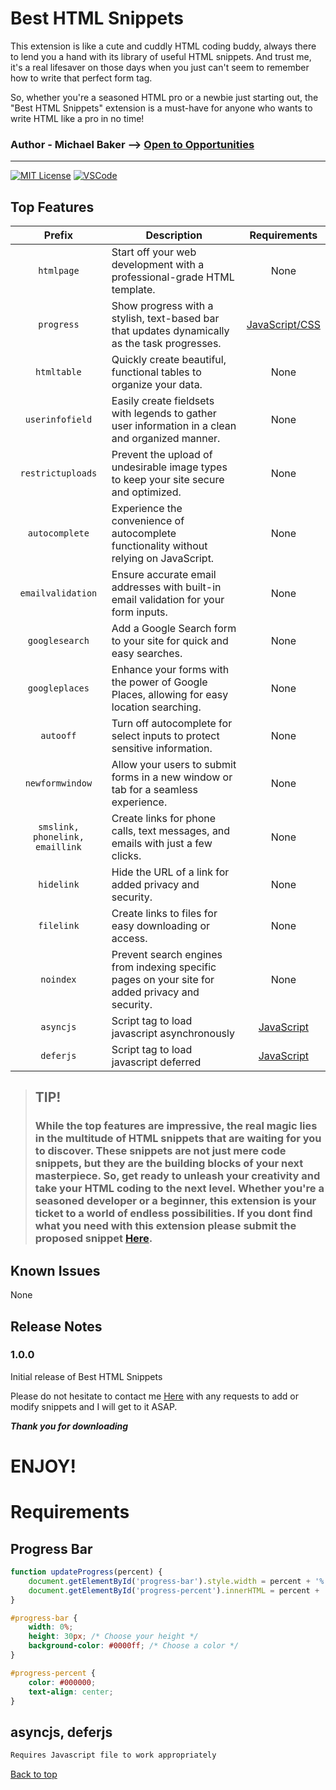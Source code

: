 # Best HTML Snippets

This extension is like a cute and cuddly HTML coding buddy, always there to lend you a hand with its library of useful HTML snippets. And trust me, it's a real lifesaver on those days when you just can't seem to remember how to write that perfect form tag.

So, whether you're a seasoned HTML pro or a newbie just starting out, the "Best HTML Snippets" extension is a must-have for anyone who wants to write HTML like a pro in no time!

### Author - Michael Baker --> [Open to Opportunities](https://www.linkedin.com/in/pxperfectmike/)

---

[![MIT License](https://img.shields.io/badge/License-MIT-green.svg)](./LICENSE)
[![VSCode](https://img.shields.io/badge/VSCode-0078D4?style=for-the-badge&logo=visual%20studio%20code&logoColor=white)](https://code.visualstudio.com/download)

## Top Features

|             Prefix              | Description                                                                                      |          Requirements           |
| :-----------------------------: | ------------------------------------------------------------------------------------------------ | :-----------------------------: |
|           `htmlpage`            | Start off your web development with a professional-grade HTML template.                          |              None               |
|           `progress`            | Show progress with a stylish, text-based bar that updates dynamically as the task progresses.    | [JavaScript/CSS](#progress-bar) |
|           `htmltable`           | Quickly create beautiful, functional tables to organize your data.                               |              None               |
|         `userinfofield`         | Easily create fieldsets with legends to gather user information in a clean and organized manner. |              None               |
|        `restrictuploads`        | Prevent the upload of undesirable image types to keep your site secure and optimized.            |              None               |
|         `autocomplete`          | Experience the convenience of autocomplete functionality without relying on JavaScript.          |              None               |
|        `emailvalidation`        | Ensure accurate email addresses with built-in email validation for your form inputs.             |              None               |
|         `googlesearch`          | Add a Google Search form to your site for quick and easy searches.                               |              None               |
|         `googleplaces`          | Enhance your forms with the power of Google Places, allowing for easy location searching.        |              None               |
|            `autooff`            | Turn off autocomplete for select inputs to protect sensitive information.                        |              None               |
|         `newformwindow`         | Allow your users to submit forms in a new window or tab for a seamless experience.               |              None               |
| `smslink, phonelink, emaillink` | Create links for phone calls, text messages, and emails with just a few clicks.                  |              None               |
|           `hidelink`            | Hide the URL of a link for added privacy and security.                                           |              None               |
|           `filelink`            | Create links to files for easy downloading or access.                                            |              None               |
|            `noindex`            | Prevent search engines from indexing specific pages on your site for added privacy and security. |              None               |
|            `asyncjs`            | Script tag to load javascript asynchronously                                                     | [JavaScript](#asyncjs-deferjs)  |
|            `deferjs`            | Script tag to load javascript deferred                                                           | [JavaScript](#asyncjs-deferjs)  |

> ## TIP!
>
> ### While the top features are impressive, the real magic lies in the multitude of HTML snippets that are waiting for you to discover. These snippets are not just mere code snippets, but they are the building blocks of your next masterpiece. So, get ready to unleash your creativity and take your HTML coding to the next level. Whether you're a seasoned developer or a beginner, this extension is your ticket to a world of endless possibilities. If you dont find what you need with this extension please submit the proposed snippet <a href = "mailto: pxperfectmike@gmail.com">Here</a>.

## Known Issues

None

## Release Notes

### 1.0.0

Initial release of Best HTML Snippets

Please do not hesitate to contact me <a href = "mailto: pxperfectmike@gmail.com">Here</a> with any requests to add or modify snippets and I will get to it ASAP.

**_Thank you for downloading_**

# **ENJOY!**

# Requirements

## Progress Bar

```javascript
function updateProgress(percent) {
	document.getElementById('progress-bar').style.width = percent + '%';
	document.getElementById('progress-percent').innerHTML = percent + '%';
}
```

```css
#progress-bar {
	width: 0%;
	height: 30px; /* Choose your height */
	background-color: #0000ff; /* Choose a color */
}

#progress-percent {
	color: #000000;
	text-align: center;
}
```

## asyncjs, deferjs

```markdown
Requires Javascript file to work appropriately
```

[Back to top](#best-html-snippets)
